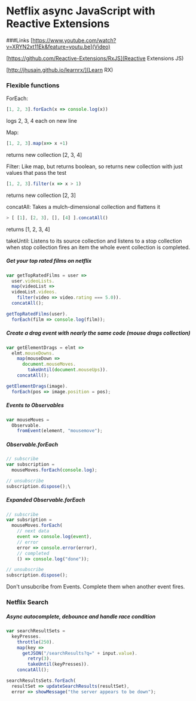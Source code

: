 # Netflix async JavaScript with Reactive Extensions

###Links
[https://www.youtube.com/watch?v=XRYN2xt11Ek&feature=youtu.be](Video)

[https://github.com/Reactive-Extensions/RxJS](Reactive Extensions JS)

[http://jhusain.github.io/learnrx/](Learn RX)


### Flexible functions

ForEach:

```javascript
[1, 2, 3].forEach(x => console.log(x))
```
logs 2, 3, 4 each on new line

Map:

```javascript
[1, 2, 3].map(x=> x +1) 
```

returns new collection [2, 3, 4]

Filter:
Like map, but returns boolean, so returns new collection with just values that pass the test

```javascript
[1, 2, 3].filter(x => x > 1)
```

returns new collection [2, 3]

concatAll:
Takes a mulch-dimensional collection and flattens it

```javascript
> [ [1], [2, 3], [], [4] ].concatAll()
```

returns [1, 2, 3, 4]

takeUntil:
Listens to its source collection and listens to a stop collection when stop collection fires an item the whole event collection is completed. 


##### Get your top rated films on netflix

```javascript
var getTopRatedFilms = user =>
  user.videoLists.
  map(videoList =>
  videoList.videos.
    filter(video => video.rating === 5.0)).
  concatAll();

getTopRatedFilms(user).
  forEach(film => console.log(film));
```
##### Create a drag event with nearly the same code (mouse drags collection)

```javascript
var getElementDrags = elmt =>
  elmt.mouseDowns.
    map(mouseDown =>
      document.mouseMoves.
        takeUntil(document.mouseUps)).
    concatAll();

getElementDrags(image).
  forEach(pos => image.position = pos); 
```

##### Events to Observables

```javascript
var mouseMoves = 
  Observable.
    fromEvent(element, "mousemove");
```

##### Observable.forEach

```javascript
// subscribe
var subscription = 
  mouseMoves.forEach(console.log);

// unsubscribe
subscription.dispose();\
```

##### Expanded Observable.forEach

```javascript
// subscribe
var subsription = 
  mouseMoves.forEach(
    // next data
    event => console.log(event),
    // error
    error => console.error(error),
    // completed
    () => console.log("done"));

// unsubscribe
subscription.dispose();
```

Don't unsubcribe from Events. Complete them when another event fires.


### Netflix Search
##### Async autocomplete, debounce and handle race condition

```javascript
var searchResultSets = 
  keyPresses.
    throttle(250).
    map(key =>
      getJSON("/searchResults?q=" + input.value).
        retry(3).
        takeUntil(keyPresses)).
    concatAll();

searchResultsSets.forEach(
  resultSet => updateSearchResults(resultSet),
  error => showMessage("the server appears to be down");
```





